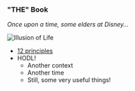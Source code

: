### "THE" Book

_Once upon a time, some elders at Disney..._

![Illusion of Life](https://www.parkablogs.com/sites/default/files/images/illusion-of-life-1.jpg)

* [12 principles](https://the12principles.tumblr.com/)
* HODL!
  * Another context
  * Another time
  * Still, some very useful things!
